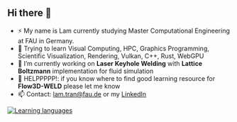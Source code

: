 ## Hi there 👋

<!--
**lamteteeow/lamteteeow** is a ✨ _special_ ✨ repository because its `README.md` (this file) appears on your GitHub profile.
-->
- ⚡ My name is Lam currently studying Master Computational Engineering at FAU in Germany.
- 🌱 Trying to learn Visual Computing, HPC, Graphics Programming, Scientific Visualization, Rendering, Vulkan, C++, Rust, WebGPU
- 🔭 I’m currently working on **Laser Keyhole Welding** with **Lattice Boltzmann** implementation for fluid simulation
- 🤔 HELPPPPP!: if you know where to find good learning resource for **Flow3D-WELD** please let me know
- 📫 Contact: [lam.tran@fau.de](mailto:lam.tran@fau.de) or my [LinkedIn](https://www.linkedin.com/in/lam-tran-488ba521a/)
<!--
- 👯 I’m looking to collaborate on ...
- 🔭 I’m currently working on
- 💬 Ask me about ...
- 🤔 I’m looking for help with Laser Keyhole Welding Simulation with Lattice Boltzmann implementation for fluid
- 📫 How to reach me: ...
- ⚡ Fun fact: ...
-->

[![Learning languages](https://github-readme-stats.vercel.app/api/top-langs/?username=lamteteeow&layout=compact&langs_count=6&theme=gruvbox)](https://github.com/anuraghazra/github-readme-stats)
